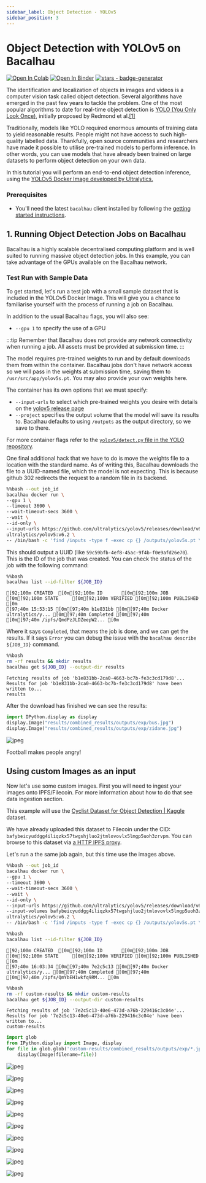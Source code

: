 ```yaml
---
sidebar_label: Object Detection - YOLOv5
sidebar_position: 3
---
```

# Object Detection with YOLOv5 on Bacalhau

[![Open In Colab](https://colab.research.google.com/assets/colab-badge.svg)](https://colab.research.google.com/github/bacalhau-project/examples/blob/main/model-inference/object-detection-yolo5/index.ipynb)
[![Open In Binder](https://mybinder.org/badge.svg)](https://mybinder.org/v2/gh/bacalhau-project/examples/HEAD?labpath=model-inference/object-detection-yolo5/index.ipynb)
[![stars - badge-generator](https://img.shields.io/github/stars/bacalhau-project/bacalhau?style=social)](https://github.com/bacalhau-project/bacalhau)

The identification and localization of objects in images and videos is a computer vision task called object detection. Several algorithms have emerged in the past few years to tackle the problem. One of the most popular algorithms to date for real-time object detection is [YOLO (You Only Look Once)](https://towardsdatascience.com/yolo-you-only-look-once-real-time-object-detection-explained-492dc9230006), initially proposed by Redmond et al.[[1]](https://arxiv.org/abs/1506.02640)

Traditionally, models like YOLO required enormous amounts of training data to yield reasonable results. People might not have access to such high-quality labelled data. Thankfully, open source communities and researchers have made it possible to utilise pre-trained models to perform inference. In other words, you can use models that have already been trained on large datasets to perform object detection on your own data.

In this tutorial you will perform an end-to-end object detection inference, using the [YOLOv5 Docker Image developed by Ultralytics.](https://github.com/ultralytics/yolov5/wiki/Docker-Quickstart)

### Prerequisites

* You'll need the latest `bacalhau` client installed by following the [getting started instructions](../../../getting-started/installation).

## 1. Running Object Detection Jobs on Bacalhau

Bacalhau is a highly scalable decentralised computing platform and is well suited to running massive object detection jobs. In this example, you can take advantage of the GPUs available on the Bacalhau network.

### Test Run with Sample Data

To get started, let's run a test job with a small sample dataset that is included in the YOLOv5 Docker Image. This will give you a chance to familiarise yourself with the process of running a job on Bacalhau.


In addition to the usual Bacalhau flags, you will also see:

* `--gpu 1` to specify the use of a GPU

:::tip
Remember that Bacalhau does not provide any network connectivity when running a job. All assets must be provided at submission time.
:::

The model requires pre-trained weights to run and by default downloads them from within the container. Bacalhau jobs don't have network access so we will pass in the weights at submission time, saving them to `/usr/src/app/yolov5s.pt`. You may also provide your own weights here.

The container has its own options that we must specify:

* `--input-urls` to select which pre-trained weights you desire with details on the [yolov5 release page](https://github.com/ultralytics/yolov5/releases)
* `--project` specifies the output volume that the model will save its results to. Bacalhau defaults to using `/outputs` as the output directory, so we save to there.

For more container flags refer to the [`yolov5/detect.py` file in the YOLO repository](https://github.com/ultralytics/yolov5/blob/master/detect.py#L3-#L25).

One final additional hack that we have to do is move the weights file to a location with the standard name. As of writing this, Bacalhau downloads the file to a UUID-named file, which the model is not expecting. This is because github 302 redirects the request to a random file in its backend.


```bash
%%bash --out job_id
bacalhau docker run \
--gpu 1 \
--timeout 3600 \
--wait-timeout-secs 3600 \
--wait \
--id-only \
--input-urls https://github.com/ultralytics/yolov5/releases/download/v6.2/yolov5s.pt \
ultralytics/yolov5:v6.2 \
-- /bin/bash -c 'find /inputs -type f -exec cp {} /outputs/yolov5s.pt \; ; python detect.py --weights /outputs/yolov5s.pt --source $(pwd)/data/images --project /outputs'
```


This should output a UUID (like `59c59bfb-4ef8-45ac-9f4b-f0e9afd26e70`). This is the ID of the job that was created. You can check the status of the job with the following command:



```bash
%%bash
bacalhau list --id-filter ${JOB_ID}
```

    [92;100m CREATED  [0m[92;100m ID       [0m[92;100m JOB                     [0m[92;100m STATE     [0m[92;100m VERIFIED [0m[92;100m PUBLISHED               [0m
    [97;40m 15:53:15 [0m[97;40m b1e831bb [0m[97;40m Docker ultralytics/y... [0m[97;40m Completed [0m[97;40m          [0m[97;40m /ipfs/QmdPzJLDZeepW2... [0m



Where it says `Completed`, that means the job is done, and we can get the results. If it says `Error` you can debug the issue with the `bacalhau describe ${JOB_ID}` command.


```bash
%%bash
rm -rf results && mkdir results
bacalhau get ${JOB_ID} --output-dir results
```

    Fetching results of job 'b1e831bb-2ca0-4663-bc7b-fe3c3cd179d8'...
    Results for job 'b1e831bb-2ca0-4663-bc7b-fe3c3cd179d8' have been written to...
    results


After the download has finished we can see the results:


```python
import IPython.display as display
display.Image("results/combined_results/outputs/exp/bus.jpg")
display.Image("results/combined_results/outputs/exp/zidane.jpg")
```




    
![jpeg](index_files/index_9_0.jpg)
    



Football makes people angry!

## Using custom Images as an input

Now let's use some custom images. First you will need to ingest your images onto IPFS/Filecoin. For more information about how to do that see data ingestion section.

This example will use the [Cyclist Dataset for Object Detection | Kaggle](https://www.kaggle.com/datasets/f445f341fc5e3ab58757efa983a38d6dc709de82abd1444c8817785ecd42a1ac) dataset.

We have already uploaded this dataset to Filecoin under the CID: `bafybeicyuddgg4iliqzkx57twgshjluo2jtmlovovlx5lmgp5uoh3zrvpm`. You can browse to this dataset via [a HTTP IPFS proxy](https://w3s.link/ipfs/bafybeicyuddgg4iliqzkx57twgshjluo2jtmlovovlx5lmgp5uoh3zrvpm).

Let's run a the same job again, but this time use the images above.


```bash
%%bash --out job_id
bacalhau docker run \
--gpu 1 \
--timeout 3600 \
--wait-timeout-secs 3600 \
--wait \
--id-only \
--input-urls https://github.com/ultralytics/yolov5/releases/download/v6.2/yolov5s.pt \
--input-volumes bafybeicyuddgg4iliqzkx57twgshjluo2jtmlovovlx5lmgp5uoh3zrvpm:/datasets \
ultralytics/yolov5:v6.2 \
-- /bin/bash -c 'find /inputs -type f -exec cp {} /outputs/yolov5s.pt \; ; python detect.py --weights /outputs/yolov5s.pt --source /datasets --project /outputs'
```


```bash
%%bash
bacalhau list --id-filter ${JOB_ID}
```

    [92;100m CREATED  [0m[92;100m ID       [0m[92;100m JOB                     [0m[92;100m STATE     [0m[92;100m VERIFIED [0m[92;100m PUBLISHED               [0m
    [97;40m 16:03:34 [0m[97;40m 7e2c5c13 [0m[97;40m Docker ultralytics/y... [0m[97;40m Completed [0m[97;40m          [0m[97;40m /ipfs/QmYbEH1wkfq9RM... [0m



```bash
%%bash
rm -rf custom-results && mkdir custom-results
bacalhau get ${JOB_ID} --output-dir custom-results
```

    Fetching results of job '7e2c5c13-40e6-473d-a76b-229416c3c04e'...
    Results for job '7e2c5c13-40e6-473d-a76b-229416c3c04e' have been written to...
    custom-results



```python
import glob
from IPython.display import Image, display
for file in glob.glob('custom-results/combined_results/outputs/exp/*.jpg'):
    display(Image(filename=file))
```


    
![jpeg](index_files/index_15_0.jpg)
    



    
![jpeg](index_files/index_15_1.jpg)
    



    
![jpeg](index_files/index_15_2.jpg)
    



    
![jpeg](index_files/index_15_3.jpg)
    



    
![jpeg](index_files/index_15_4.jpg)
    



    
![jpeg](index_files/index_15_5.jpg)
    



    
![jpeg](index_files/index_15_6.jpg)
    



    
![jpeg](index_files/index_15_7.jpg)
    



    
![jpeg](index_files/index_15_8.jpg)
    



    
![jpeg](index_files/index_15_9.jpg)
    

